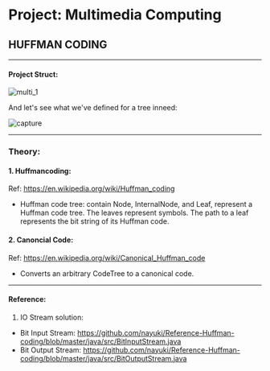 # Project: Multimedia Computing
## HUFFMAN CODING
---
#### Project Struct:

![multi_1](https://user-images.githubusercontent.com/16191939/35038765-5a127e2c-fbae-11e7-91f0-efa9e5e7a863.PNG)

And let's see what we've defined for a tree inneed:

![capture](https://user-images.githubusercontent.com/16191939/35038924-e31eed54-fbae-11e7-8b1c-094cc69fb65a.PNG)

---
### Theory:
#### 1. Huffmancoding: 
Ref: https://en.wikipedia.org/wiki/Huffman_coding
- Huffman code tree: contain Node, InternalNode, and Leaf, represent a Huffman code tree. 
The leaves represent symbols. The path to a leaf represents the bit string of its Huffman code.
#### 2. Canoncial Code: 
Ref: https://en.wikipedia.org/wiki/Canonical_Huffman_code
- Converts an arbitrary CodeTree to a canonical code.
------------------
#### Reference:
1. IO Stream solution: 
- Bit Input Stream: https://github.com/nayuki/Reference-Huffman-coding/blob/master/java/src/BitInputStream.java
- Bit Output Stream: https://github.com/nayuki/Reference-Huffman-coding/blob/master/java/src/BitOutputStream.java
